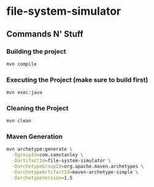 # file-system-simulator

## Commands N' Stuff

### Building the project

```bash
mvn compile
```

### Executing the Project (make sure to build first)

```bash
mvn exec:java
```

### Cleaning the Project

```bash
mvn clean
```

### Maven Generation

```bash
mvn archetype:generate \
  -DgroupId=com.samstanley \
  -DartifactId=file-system-simulator \
  -DarchetypeGroupId=org.apache.maven.archetypes \
  -DarchetypeArtifactId=maven-archetype-simple \
  -DarchetypeVersion=1.5
```
